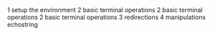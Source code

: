 1 setup the environment
2 basic terminal operations
2 basic terminal operations
2 basic terminal operations
3 redirections
4 manipulations
echostring
